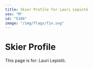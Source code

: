 ```yaml
---
title: Skier Profile for Lauri Lepistö
sex: "M"
id: "5166"
image: "/img/flags/fin.svg" 
---
```


# Skier Profile

This page is for: Lauri Lepistö.
    